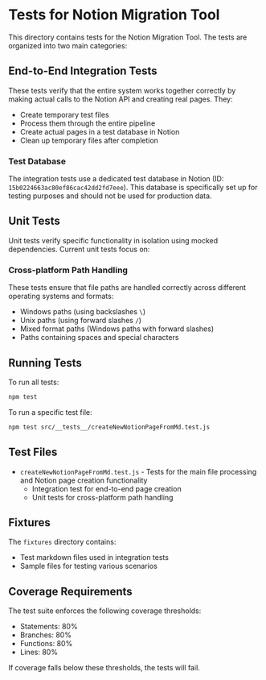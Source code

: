 # Tests for Notion Migration Tool

This directory contains tests for the Notion Migration Tool. The tests are organized into two main categories:

## End-to-End Integration Tests

These tests verify that the entire system works together correctly by making actual calls to the Notion API and creating real pages. They:
- Create temporary test files
- Process them through the entire pipeline
- Create actual pages in a test database in Notion
- Clean up temporary files after completion

### Test Database
The integration tests use a dedicated test database in Notion (ID: `15b0224663ac80ef86cac42dd2fd7eee`). This database is specifically set up for testing purposes and should not be used for production data.

## Unit Tests

Unit tests verify specific functionality in isolation using mocked dependencies. Current unit tests focus on:

### Cross-platform Path Handling
These tests ensure that file paths are handled correctly across different operating systems and formats:
- Windows paths (using backslashes `\`)
- Unix paths (using forward slashes `/`)
- Mixed format paths (Windows paths with forward slashes)
- Paths containing spaces and special characters

## Running Tests

To run all tests:
```bash
npm test
```

To run a specific test file:
```bash
npm test src/__tests__/createNewNotionPageFromMd.test.js
```

## Test Files

- `createNewNotionPageFromMd.test.js` - Tests for the main file processing and Notion page creation functionality
  - Integration test for end-to-end page creation
  - Unit tests for cross-platform path handling

## Fixtures

The `fixtures` directory contains:
- Test markdown files used in integration tests
- Sample files for testing various scenarios

## Coverage Requirements

The test suite enforces the following coverage thresholds:
- Statements: 80%
- Branches: 80%
- Functions: 80%
- Lines: 80%

If coverage falls below these thresholds, the tests will fail. 